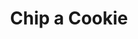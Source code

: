 ---
title: "Chip a Cookie"
url: /caracas/chip-a-cookie-av-principal-las-vegas-de-petare/
shop: pastelería
---